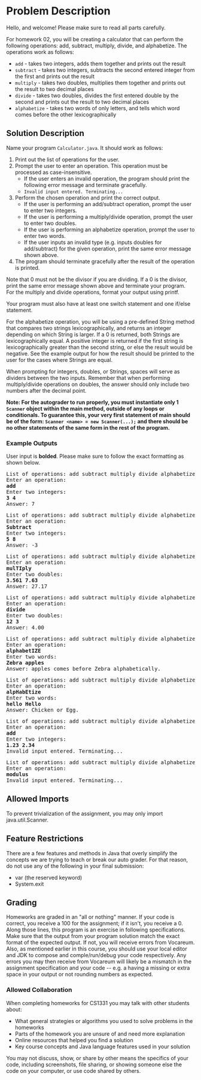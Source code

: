 # Problem Description
Hello, and welcome! Please make sure to read all parts carefully.

For homework 02, you will be creating a calculator that can perform the following operations: add, subtract, multiply, divide, and alphabetize. The operations work as follows:

* `add` - takes two integers, adds them together and prints out the result
* `subtract` - takes two integers, subtracts the second entered integer from the first and prints out the result
* `multiply` - takes two doubles, multiplies them together and prints out the result to two decimal places
* `divide` - takes two doubles, divides the first entered double by the second and prints out the result to two decimal places
* `alphabetize` - takes two words of only letters, and tells which word comes before the other lexicographically

## Solution Description
Name your program `Calculator.java`. It should work as follows:

1. Print out the list of operations for the user.
2. Prompt the user to enter an operation. This operation must be processed as case-insensitive.
    * If the user enters an invalid operation, the program should print the following error message and terminate gracefully.
    * `Invalid input entered. Terminating...`
3. Perform the chosen operation and print the correct output.
    * If the user is performing an add/subtract operation, prompt the user to enter two integers.
    * If the user is performing a multiply/divide operation, prompt the user to enter two doubles.
    * If the user is performing an alphabetize operation, prompt the user to enter two words.
    * If the user inputs an invalid type (e.g. inputs doubles for add/subtract) for the given operation, print the same error message shown above.
4. The program should terminate gracefully after the result of the operation is printed.

Note that 0 must not be the divisor if you are dividing. If a 0 is the divisor, print the same error message shown above and terminate your program. For the multiply and divide operations, format your output using printf.

Your program must also have at least one switch statement and one if/else statement.

For the alphabetize operation, you will be using a pre-defined String method that compares two strings lexicographically, and returns an integer depending on which String is larger. If a 0 is returned, both Strings are lexicographically equal. A positive integer is returned if the first string is lexicographically greater than the second string, or else the result would be negative. See the example output for how the result should be printed to the user for the cases where Strings are equal.

When prompting for integers, doubles, or Strings, spaces will serve as dividers between the two inputs. Remember that when performing multiply/divide operations on doubles, the answer should only include two numbers after the decimal point.

**Note: For the autograder to run properly, you must instantiate only 1 `Scanner` object within the main method, outside of any loops or conditionals. To guarantee this, your very first statement of main should be of the form: `Scanner <name> = new Scanner(...);` and there should be no other statements of the same form in the rest of the program.**

### Example Outputs
User input is **bolded**. Please make sure to follow the exact formatting as shown below.

<pre>
List of operations: add subtract multiply divide alphabetize
Enter an operation:
<b>add</b>
Enter two integers:
<b>3 4</b>
Answer: 7
</pre>
<pre>
List of operations: add subtract multiply divide alphabetize
Enter an operation:
<b>Subtract</b>
Enter two integers:
<b>5 8</b>
Answer: -3
</pre>
<pre>
List of operations: add subtract multiply divide alphabetize
Enter an operation:
<b>mulTIply</b>
Enter two doubles:
<b>3.561 7.63</b>
Answer: 27.17
</pre>
<pre>
List of operations: add subtract multiply divide alphabetize
Enter an operation:
<b>divide</b>
Enter two doubles:
<b>12 3</b>
Answer: 4.00
</pre>
<pre>
List of operations: add subtract multiply divide alphabetize
Enter an operation:
<b>alphabetIZE</b>
Enter two words:
<b>Zebra apples</b>
Answer: apples comes before Zebra alphabetically.
</pre>
<pre>
List of operations: add subtract multiply divide alphabetize
Enter an operation:
<b>alpHabEtize</b>
Enter two words:
<b>hello Hello</b>
Answer: Chicken or Egg.
</pre>
<pre>
List of operations: add subtract multiply divide alphabetize
Enter an operation:
<b>add</b>
Enter two integers:
<b>1.23 2.34</b>
Invalid input entered. Terminating...
</pre>
<pre>
List of operations: add subtract multiply divide alphabetize
Enter an operation:
<b>modulus</b>
Invalid input entered. Terminating...
</pre>

## Allowed Imports
To prevent trivialization of the assignment, you may only import java.util.Scanner.

## Feature Restrictions
There are a few features and methods in Java that overly simplify the concepts we are trying to teach or break our auto grader. For that reason, do not use any of the following in your final submission:

* var (the reserved keyword)
* System.exit

## Grading
Homeworks are graded in an "all or nothing" manner. If your code is correct, you receive a 100 for the assignment; if it isn't, you receive a 0.  Along those lines, this program is an exercise in following specifications. Make sure that the output from your program solution match the exact format of the expected output.  If not, you will receive errors from Vocareum.  Also, as mentioned earlier in this course, you should use your local editor and JDK to compose and comple/run/debug your code respectively.  Any errors you may then receive from Vocareum will likely be a mismatch in the assignment specification and your code -- e.g. a having a missing or extra space in your output or not rounding numbers as expected.

### Allowed Collaboration
When completing homeworks for CS1331 you may talk with other students about:

* What general strategies or algorithms you used to solve problems in the homeworks
* Parts of the homework you are unsure of and need more explanation
* Online resources that helped you find a solution
* Key course concepts and Java language features used in your solution

You may not discuss, show, or share by other means the specifics of your code, including screenshots, file sharing, or showing someone else the code on your computer, or use code shared by others.
